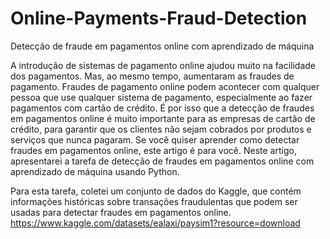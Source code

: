 # Online-Payments-Fraud-Detection
Detecção de fraude em pagamentos online com aprendizado de máquina

A introdução de sistemas de pagamento online ajudou muito na facilidade dos pagamentos. Mas, ao mesmo tempo, aumentaram as fraudes de pagamento. Fraudes de pagamento online podem acontecer com qualquer pessoa que use qualquer sistema de pagamento, especialmente ao fazer pagamentos com cartão de crédito. É por isso que a detecção de fraudes em pagamentos online é muito importante para as empresas de cartão de crédito, para garantir que os clientes não sejam cobrados por produtos e serviços que nunca pagaram. Se você quiser aprender como detectar fraudes em pagamentos online, este artigo é para você. Neste artigo, apresentarei a tarefa de detecção de fraudes em pagamentos online com aprendizado de máquina usando Python.

Para esta tarefa, coletei um conjunto de dados do Kaggle, que contém informações históricas sobre transações fraudulentas que podem ser usadas para detectar fraudes em pagamentos online.
https://www.kaggle.com/datasets/ealaxi/paysim1?resource=download
